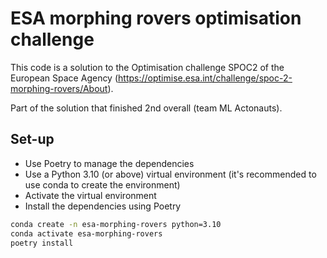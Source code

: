 # ESA morphing rovers optimisation challenge

This code is a solution to the Optimisation challenge SPOC2 of the European Space Agency (https://optimise.esa.int/challenge/spoc-2-morphing-rovers/About).

Part of the solution that finished 2nd overall (team ML Actonauts).

## Set-up

* Use Poetry to manage the dependencies 
* Use a Python 3.10 (or above) virtual environment (it's recommended to use conda to create the environment)
* Activate the virtual environment
* Install the dependencies using Poetry


```bash
conda create -n esa-morphing-rovers python=3.10
conda activate esa-morphing-rovers
poetry install
```
